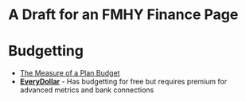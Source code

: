 # A Draft for an FMHY Finance Page

# Budgetting
* [The Measure of a Plan Budget](https://themeasureofaplan.com/budget-tracking-tool/)
* **[EveryDollar](https://everydollar.com)** - Has budgetting for free but requires premium for advanced metrics and bank connections 
